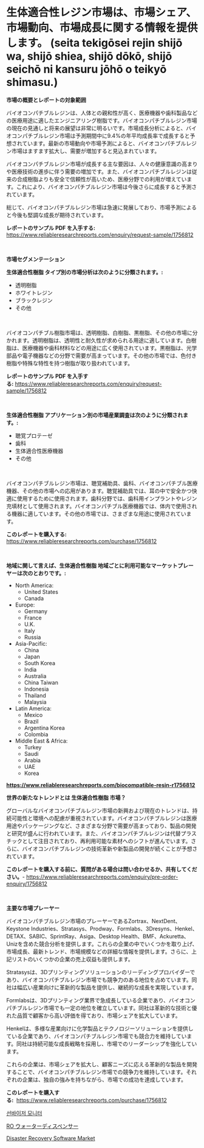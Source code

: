 <p><h1>生体適合性レジン市場は、市場シェア、市場動向、市場成長に関する情報を提供します。 (seita tekigōsei rejin shijō wa, shijō shiea, shijō dōkō, shijō seichō ni kansuru jōhō o teikyō shimasu.)</h1></p><p><strong>市場の概要とレポートの対象範囲</strong></p>
<p><p>バイオコンパチブルレジンは、人体との親和性が高く、医療機器や歯科製品などの医療用途に適したエンジニアリング樹脂です。バイオコンパチブルレジン市場の現在の見通しと将来の展望は非常に明るいです。市場成長分析によると、バイオコンパチブルレジン市場は予測期間中に9.4%の年平均成長率で成長すると予想されています。最新の市場動向や市場予測によると、バイオコンパチブルレジン市場はますます拡大し、需要が増加すると見込まれています。</p><p>バイオコンパチブルレジン市場が成長する主な要因は、人々の健康意識の高まりや医療技術の進歩に伴う需要の増加です。また、バイオコンパチブルレジンは従来の合成樹脂よりも安全で信頼性が高いため、医療分野での利用が増えています。これにより、バイオコンパチブルレジン市場は今後さらに成長すると予測されています。</p><p>総じて、バイオコンパチブルレジン市場は急速に発展しており、市場予測によると今後も堅調な成長が期待されています。</p></p>
<p><strong>レポートのサンプル PDF を入手する:</strong> <a href="https://www.reliableresearchreports.com/enquiry/request-sample/1756812">https://www.reliableresearchreports.com/enquiry/request-sample/1756812</a></p>
<p>&nbsp;</p>
<p><strong>市場セグメンテーション</strong></p>
<p><strong>生体適合性樹脂 タイプ別の市場分析は次のように分類されます。:</strong></p>
<p><ul><li>透明樹脂</li><li>ホワイトレジン</li><li>ブラックレジン</li><li>その他</li></ul></p>
<p>&nbsp;</p>
<p><p>バイオコンパチブル樹脂市場は、透明樹脂、白樹脂、黒樹脂、その他の市場に分かれます。透明樹脂は、透明性と耐久性が求められる用途に適しています。白樹脂は、医療機器や歯科材料などの用途に広く使用されています。黒樹脂は、光学部品や電子機器などの分野で需要が高まっています。その他の市場では、色付き樹脂や特殊な特性を持つ樹脂が取り扱われています。</p></p>
<p><strong>レポートのサンプル PDF を入手する:</strong>&nbsp;<a href="https://www.reliableresearchreports.com/enquiry/request-sample/1756812">https://www.reliableresearchreports.com/enquiry/request-sample/1756812</a></p>
<p>&nbsp;</p>
<p><strong> 生体適合性樹脂 アプリケーション別の市場産業調査は次のように分類されます。:</strong></p>
<p><ul><li>聴覚プロテーゼ</li><li>歯科</li><li>生体適合性医療機器</li><li>その他</li></ul></p>
<p>&nbsp;</p>
<p><p>バイオコンパチブルレジン市場は、聴覚補助具、歯科、バイオコンパチブル医療機器、その他の市場への応用があります。聴覚補助具では、耳の中で安全かつ快適に使用するために使用されます。歯科分野では、歯科用インプラントやレジン充填材として使用されます。バイオコンパチブル医療機器では、体内で使用される機器に適しています。その他の市場では、さまざまな用途に使用されています。</p></p>
<p><strong>このレポートを購入する:</strong>&nbsp; <a href="https://www.reliableresearchreports.com/purchase/1756812">https://www.reliableresearchreports.com/purchase/1756812</a></p>
<p>&nbsp;</p>
<p><strong>地域に関して言えば、生体適合性樹脂 地域ごとに利用可能なマーケットプレーヤーは次のとおりです。:</strong></p>
<p><ul>
    <li>
        North America:
        <ul>
            <li>United States</li>
            <li>Canada</li>
        </ul>
    </li>
    <li>
        Europe:
        <ul>
            <li>Germany</li>
            <li>France</li>
            <li>U.K.</li>
            <li>Italy</li>
            <li>Russia</li>
        </ul>
    </li>
    <li>
        Asia-Pacific:
        <ul>
            <li>China</li>
            <li>Japan</li>
            <li>South Korea</li>
            <li>India</li>
            <li>Australia</li>
            <li>China Taiwan</li>
            <li>Indonesia</li>
            <li>Thailand</li>
            <li>Malaysia</li>
        </ul>
    </li>
    <li>
        Latin America:
        <ul>
            <li>Mexico</li>
            <li>Brazil</li>
            <li>Argentina Korea</li>
            <li>Colombia</li>
        </ul>
    </li>
    <li>
        Middle East & Africa:
        <ul>
            <li>Turkey</li>
            <li>Saudi</li>
            <li>Arabia</li>
            <li>UAE</li>
            <li>Korea</li>
        </ul>
    </li>
    </ul></p>
<p><strong><a href="https://www.reliableresearchreports.com/biocompatible-resin-r1756812">https://www.reliableresearchreports.com/biocompatible-resin-r1756812</a></strong>&nbsp;</p>
<p><strong>世界の新たなトレンドとは 生体適合性樹脂 市場？</strong></p>
<p><p>グローバルなバイオコンパチブルレジン市場の新興および現在のトレンドは、持続可能性と環境への配慮が重視されています。バイオコンパチブルレジンは医療用途やパッケージングなど、さまざまな分野で需要が高まっており、製品の開発と研究が盛んに行われています。また、バイオコンパチブルレジンは代替プラスチックとして注目されており、再利用可能な素材へのシフトが進んでいます。さらに、バイオコンパチブルレジンの技術革新や新製品の開発が続くことが予想されています。</p></p>
<p><strong>このレポートを購入する前に、質問がある場合は問い合わせるか、共有してください。</strong>- <a href="https://www.reliableresearchreports.com/enquiry/pre-order-enquiry/1756812">https://www.reliableresearchreports.com/enquiry/pre-order-enquiry/1756812</a></p>
<p>&nbsp;</p>
<p><strong>主要な市場プレーヤー</strong></p>
<p><p>バイオコンパチブルレジン市場のプレーヤーであるZortrax、NextDent、Keystone Industries、Stratasys、Prodway、Formlabs、3Dresyns、Henkel、DETAX、SABIC、SprintRay、Asiga、Desktop Health、BMF、Ackuretta、Unizを含めた競合分析を提供します。これらの企業の中でいくつかを取り上げ、市場成長、最新トレンド、市場規模などの詳細な情報を提供します。さらに、上記リストのいくつかの企業の売上収益も提供します。</p><p>Stratasysは、3Dプリンティングソリューションのリーディングプロバイダーであり、バイオコンパチブルレジン市場でも競争力のある地位を占めています。同社は幅広い産業向けに革新的な製品を提供し、継続的な成長を実現しています。</p><p>Formlabsは、3Dプリンティング業界で急成長している企業であり、バイオコンパチブルレジン市場でも一定の地位を確立しています。同社は革新的な技術と優れた品質で顧客から高い評価を得ており、市場シェアを拡大しています。</p><p>Henkelは、多様な産業向けに化学製品とテクノロジーソリューションを提供している企業であり、バイオコンパチブルレジン市場でも競合力を維持しています。同社は持続可能な成長戦略を採用し、市場でのリーダーシップを強化しています。</p><p>これらの企業は、市場シェアを拡大し、顧客ニーズに応える革新的な製品を開発することで、バイオコンパチブルレジン市場での競争力を維持しています。それぞれの企業は、独自の強みを持ちながら、市場での成功を達成しています。</p></p>
<p><strong>このレポートを購入する:</strong>&nbsp;&nbsp;<a href="https://www.reliableresearchreports.com/purchase/1756812">https://www.reliableresearchreports.com/purchase/1756812</a></p>
<p><p><a href="https://github.com/lzuwsfreyoq70/Market-Research-Report-List-1/blob/main/144784622980.md">선바이저 모니터</a></p><p><a href="https://github.com/avwofrml53535/Market-Research-Report-List-1/blob/main/125624725114.md">RO ウォーターディスペンサー</a></p><p><a href="https://github.com/santosh758595/Market-Research-Report-List-4/blob/main/disaster-recovery-software-market.md">Disaster Recovery Software Market</a></p></p>